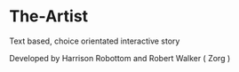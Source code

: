 The-Artist
==========

Text based, choice orientated interactive story

Developed by Harrison Robottom and Robert Walker ( Zorg )
